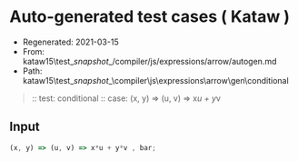 # Auto-generated test cases ( Kataw )
- Regenerated: 2021-03-15
- From: kataw15\test\__snapshot__/compiler/js/expressions/arrow/autogen.md
- Path: kataw15\test\__snapshot__\compiler\js\expressions\arrow\gen\conditional
> :: test: conditional
> :: case: (x, y) => (u, v) => x*u + y*v
## Input

`````js
(x, y) => (u, v) => x*u + y*v , bar;
`````
